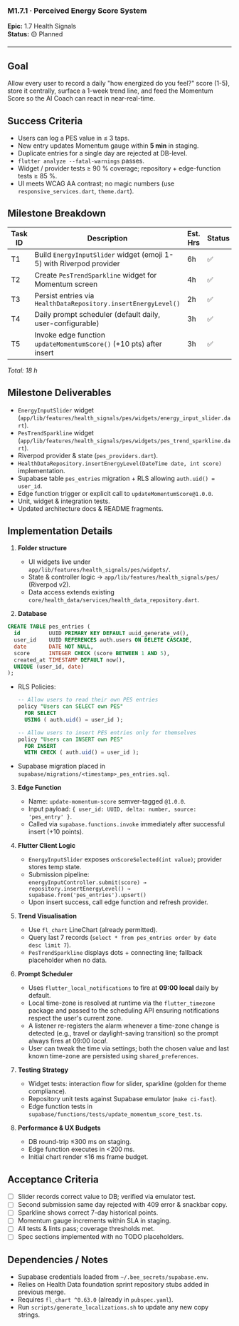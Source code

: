 ### M1.7.1 · Perceived Energy Score System

**Epic:** 1.7 Health Signals\
**Status:** 🟡 Planned

---

## Goal

Allow every user to record a daily "how energized do you feel?" score (1-5),
store it centrally, surface a 1-week trend line, and feed the Momentum Score so
the AI Coach can react in near-real-time.

## Success Criteria

- Users can log a PES value in ≤ 3 taps.
- New entry updates Momentum gauge within **5 min** in staging.
- Duplicate entries for a single day are rejected at DB-level.
- `flutter analyze --fatal-warnings` passes.
- Widget / provider tests ≥ 90 % coverage; repository + edge-function tests ≥ 85
  %.
- UI meets WCAG AA contrast; no magic numbers (use `responsive_services.dart`,
  `theme.dart`).

## Milestone Breakdown

| Task ID | Description                                                         | Est. Hrs | Status |
| ------- | ------------------------------------------------------------------- | -------- | ------ |
| T1      | Build `EnergyInputSlider` widget (emoji 1-5) with Riverpod provider | 6h       | ✅     |
| T2      | Create `PesTrendSparkline` widget for Momentum screen               | 4h       | ✅     |
| T3      | Persist entries via `HealthDataRepository.insertEnergyLevel()`      | 2h       | ✅     |
| T4      | Daily prompt scheduler (default daily, user-configurable)           | 3h       | ✅     |
| T5      | Invoke edge function `updateMomentumScore()` (+10 pts) after insert | 3h       | ✅     |

_Total: 18 h_

## Milestone Deliverables

- `EnergyInputSlider` widget
  (`app/lib/features/health_signals/pes/widgets/energy_input_slider.dart`).
- `PesTrendSparkline` widget
  (`app/lib/features/health_signals/pes/widgets/pes_trend_sparkline.dart`).
- Riverpod provider & state (`pes_providers.dart`).
- `HealthDataRepository.insertEnergyLevel(DateTime date, int score)`
  implementation.
- Supabase table `pes_entries` migration + RLS allowing `auth.uid() = user_id`.
- Edge function trigger or explicit call to `updateMomentumScore@1.0.0`.
- Unit, widget & integration tests.
- Updated architecture docs & README fragments.

## Implementation Details

1. **Folder structure**
   - UI widgets live under `app/lib/features/health_signals/pes/widgets/`.
   - State & controller logic → `app/lib/features/health_signals/pes/` (Riverpod
     v2).
   - Data access extends existing
     `core/health_data/services/health_data_repository.dart`.

2. **Database**

```sql
CREATE TABLE pes_entries (
  id         UUID PRIMARY KEY DEFAULT uuid_generate_v4(),
  user_id    UUID REFERENCES auth.users ON DELETE CASCADE,
  date       DATE NOT NULL,
  score      INTEGER CHECK (score BETWEEN 1 AND 5),
  created_at TIMESTAMP DEFAULT now(),
  UNIQUE (user_id, date)
);
```

- RLS Policies:

  ```sql
  -- Allow users to read their own PES entries
  policy "Users can SELECT own PES"
    FOR SELECT
    USING ( auth.uid() = user_id );

  -- Allow users to insert PES entries only for themselves
  policy "Users can INSERT own PES"
    FOR INSERT
    WITH CHECK ( auth.uid() = user_id );
  ```
- Supabase migration placed in
  `supabase/migrations/<timestamp>_pes_entries.sql`.

3. **Edge Function**
   - Name: `update-momentum-score` semver-tagged `@1.0.0`.
   - Input payload: `{ user_id: UUID, delta: number, source: 'pes_entry' }`.
   - Called via `supabase.functions.invoke` immediately after successful insert
     (+10 points).

4. **Flutter Client Logic**
   - `EnergyInputSlider` exposes `onScoreSelected(int value)`; provider stores
     temp state.
   - Submission pipeline:\
     `energyInputController.submit(score) → repository.insertEnergyLevel() → supabase.from('pes_entries').upsert()`
   - Upon insert success, call edge function and refresh provider.

5. **Trend Visualisation**
   - Use `fl_chart` LineChart (already permitted).
   - Query last 7 records
     (`select * from pes_entries order by date desc limit 7`).
   - `PesTrendSparkline` displays dots + connecting line; fallback placeholder
     when no data.

6. **Prompt Scheduler**
   - Uses `flutter_local_notifications` to fire at **09:00 local** daily by
     default.
   - Local time-zone is resolved at runtime via the `flutter_timezone` package
     and passed to the scheduling API ensuring notifications respect the user's
     current zone.
   - A listener re-registers the alarm whenever a time-zone change is detected
     (e.g., travel or daylight-saving transition) so the prompt always fires at
     09:00 _local_.
   - User can tweak the time via settings; both the chosen value and last known
     time-zone are persisted using `shared_preferences`.

7. **Testing Strategy**
   - Widget tests: interaction flow for slider, sparkline (golden for theme
     compliance).
   - Repository unit tests against Supabase emulator (`make ci-fast`).
   - Edge function tests in
     `supabase/functions/tests/update_momentum_score_test.ts`.

8. **Performance & UX Budgets**
   - DB round-trip ≤300 ms on staging.
   - Edge function executes in <200 ms.
   - Initial chart render ≤16 ms frame budget.

## Acceptance Criteria

- [ ] Slider records correct value to DB; verified via emulator test.
- [ ] Second submission same day rejected with 409 error & snackbar copy.
- [ ] Sparkline shows correct 7-day historical points.
- [ ] Momentum gauge increments within SLA in staging.
- [ ] All tests & lints pass; coverage thresholds met.
- [ ] Spec sections implemented with no TODO placeholders.

## Dependencies / Notes

- Supabase credentials loaded from `~/.bee_secrets/supabase.env`.
- Relies on Health Data foundation sprint repository stubs added in previous
  merge.
- Requires `fl_chart ^0.63.0` (already in `pubspec.yaml`).
- Run `scripts/generate_localizations.sh` to update any new copy strings.
